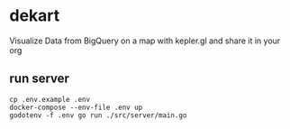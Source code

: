 # dekart
Visualize Data from BigQuery on a map with kepler.gl and share it in your org


## run server

```
cp .env.example .env
docker-compose --env-file .env up
godotenv -f .env go run ./src/server/main.go
```
